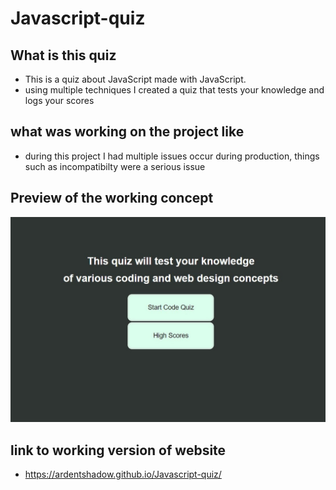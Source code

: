 # Javascript-quiz

## What is this quiz
* This is a quiz about JavaScript made with JavaScript.
* using multiple techniques I created a quiz that tests your knowledge and logs your scores

## what was working on the project like
* during this project I had multiple issues occur during production, things such as incompatibilty were a serious issue


## Preview of the working concept
![Alt text](Photos/ScreenShot_1_18_2023_9_36_04_PM.jpg)

## link to working version of website
* https://ardentshadow.github.io/Javascript-quiz/